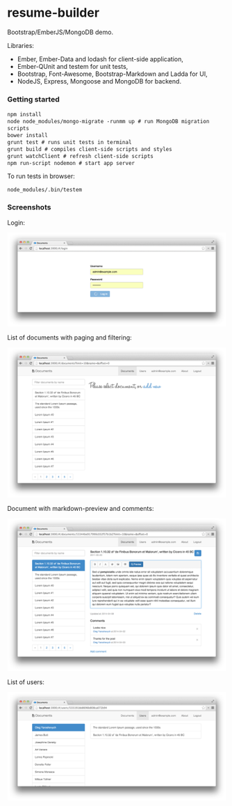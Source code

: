 resume-builder
==============

Bootstrap/EmberJS/MongoDB demo.

Libraries:

 * Ember, Ember-Data and lodash for client-side application,
 * Ember-QUnit and testem for unit tests,
 * Bootstrap, Font-Awesome, Bootstrap-Markdown and Ladda for UI,
 * NodeJS, Express, Mongoose and MongoDB for backend.

### Getting started

	npm install
	node node_modules/mongo-migrate -runmm up # run MongoDB migration scripts
	bower install
	grunt test # runs unit tests in terminal
	grunt build # compiles client-side scripts and styles
	grunt watchClient # refresh client-side scripts
	npm run-script nodemon # start app server
	
To run tests in browser:

	node_modules/.bin/testem 

### Screenshots

Login:

![Documents](screenshots/login.png)


List of documents with paging and filtering:

![Documents](screenshots/documents.png)

Document with markdown-preview and comments:

![Document](screenshots/document-markdown.png)

List of users:

![Users](screenshots/users.png)

